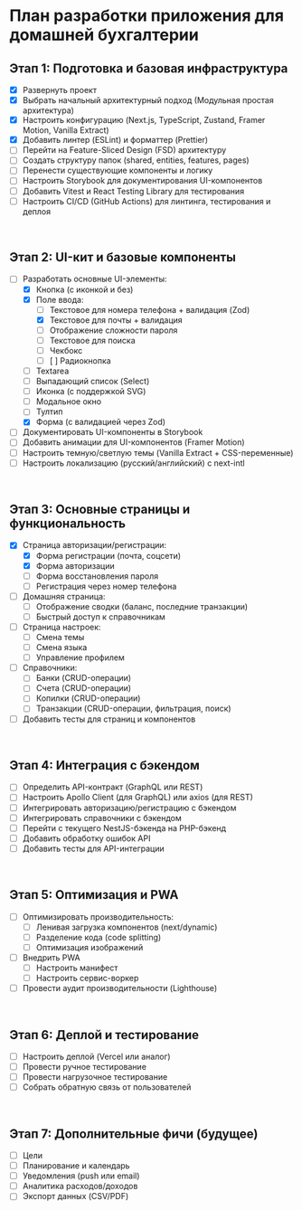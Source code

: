 # План разработки приложения для домашней бухгалтерии

## Этап 1: Подготовка и базовая инфраструктура

- [x] Развернуть проект
- [x] Выбрать начальный архитектурный подход (Модульная простая архитектура)
- [x] Настроить конфигурацию (Next.js, TypeScript, Zustand, Framer Motion, Vanilla Extract)
- [x] Добавить линтер (ESLint) и форматтер (Prettier)
- [ ] Перейти на Feature-Sliced Design (FSD) архитектуру
- [ ] Создать структуру папок (shared, entities, features, pages)
- [ ] Перенести существующие компоненты и логику
- [ ] Настроить Storybook для документирования UI-компонентов
- [ ] Добавить Vitest и React Testing Library для тестирования
- [ ] Настроить CI/CD (GitHub Actions) для линтинга, тестирования и деплоя

<br />

## Этап 2: UI-кит и базовые компоненты

- [ ] Разработать основные UI-элементы:
  - [x] Кнопка (с иконкой и без)
  - [x] Поле ввода:
    - [ ] Текстовое для номера телефона + валидация (Zod)
    - [x] Текстовое для почты + валидация
    - [ ] Отображение сложности пароля
    - [ ] Текстовое для поиска
    - [ ] Чекбокс
    - [ ] [ ] Радиокнопка
  - [ ] Textarea
  - [ ] Выпадающий список (Select)
  - [ ] Иконка (с поддержкой SVG)
  - [ ] Модальное окно
  - [ ] Тултип
  - [x] Форма (с валидацией через Zod)
- [ ] Документировать UI-компоненты в Storybook
- [ ] Добавить анимации для UI-компонентов (Framer Motion)
- [ ] Настроить темную/светлую темы (Vanilla Extract + CSS-переменные)
- [ ] Настроить локализацию (русский/английский) с next-intl

<br />

## Этап 3: Основные страницы и функциональность

- [x] Страница авторизации/регистрации:
  - [x] Форма регистрации (почта, соцсети)
  - [x] Форма авторизации
  - [ ] Форма восстановления пароля
  - [ ] Регистрация через номер телефона
- [ ] Домашняя страница:
  - [ ] Отображение сводки (баланс, последние транзакции)
  - [ ] Быстрый доступ к справочникам
- [ ] Страница настроек:
  - [ ] Смена темы
  - [ ] Смена языка
  - [ ] Управление профилем
- [ ] Справочники:
  - [ ] Банки (CRUD-операции)
  - [ ] Счета (CRUD-операции)
  - [ ] Копилки (CRUD-операции)
  - [ ] Транзакции (CRUD-операции, фильтрация, поиск)
- [ ] Добавить тесты для страниц и компонентов

<br />

## Этап 4: Интеграция с бэкендом

- [ ] Определить API-контракт (GraphQL или REST)
- [ ] Настроить Apollo Client (для GraphQL) или axios (для REST)
- [ ] Интегрировать авторизацию/регистрацию с бэкендом
- [ ] Интегрировать справочники с бэкендом
- [ ] Перейти с текущего NestJS-бэкенда на PHP-бэкенд
- [ ] Добавить обработку ошибок API
- [ ] Добавить тесты для API-интеграции

<br />

## Этап 5: Оптимизация и PWA

- [ ] Оптимизировать производительность:
  - [ ] Ленивая загрузка компонентов (next/dynamic)
  - [ ] Разделение кода (code splitting)
  - [ ] Оптимизация изображений
- [ ] Внедрить PWA
  - [ ] Настроить манифест
  - [ ] Настроить сервис-воркер
- [ ] Провести аудит производительности (Lighthouse)

<br />

## Этап 6: Деплой и тестирование

- [ ] Настроить деплой (Vercel или аналог)
- [ ] Провести ручное тестирование
- [ ] Провести нагрузочное тестирование
- [ ] Собрать обратную связь от пользователей

<br />

## Этап 7: Дополнительные фичи (будущее)

- [ ] Цели
- [ ] Планирование и календарь
- [ ] Уведомления (push или email)
- [ ] Аналитика расходов/доходов
- [ ] Экспорт данных (CSV/PDF)
